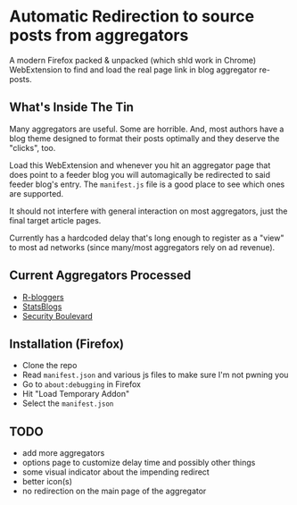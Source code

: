 # Automatic Redirection to source posts from aggregators

A modern Firefox packed & unpacked (which shld work in Chrome) WebExtension to find and load the real page link in blog aggregator re-posts.

## What's Inside The Tin

Many aggregators are useful. Some are horrible. And, most authors have a blog theme designed to format their posts optimally and they deserve the "clicks", too.

Load this WebExtension and whenever you hit an aggregator page that does point to a feeder blog you will automagically be redirected to said feeder blog's entry. The `manifest.js` file is a good place to see which ones are supported.

It should not interfere with general interaction on most aggregators, just the final target article pages.

Currently has a hardcoded delay that's long enough to register as a "view" to most ad networks (since many/most aggregators rely on ad revenue).

## Current Aggregators Processed

- [R-bloggers](https://r-bloggers.com/)
- [StatsBlogs](statsblogs.com)
- [Security Boulevard](statsblogs.com)

## Installation (Firefox)

- Clone the repo
- Read `manifest.json` and various js files to make sure I'm not pwning you
- Go to `about:debugging` in Firefox
- Hit "Load Temporary Addon"
- Select the `manifest.json`

## TODO

- add more aggregators
- options page to customize delay time and possibly other things
- some visual indicator about the impending redirect
- better icon(s)
- no redirection on the main page of the aggregator
